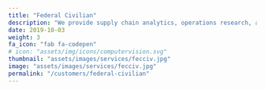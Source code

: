 ```yaml
---
title: "Federal Civilian"
description: "We provide supply chain analytics, operations research, and operations support to FDA, CISA, and CDC."
date: 2019-10-03
weight: 3
fa_icon: "fab fa-codepen"
# icon: "assets/img/icons/computervision.svg"
thumbnail: "assets/images/services/fecciv.jpg"
image: "assets/images/services/fecciv.jpg"
permalink: "/customers/federal-civilian"
---
```

